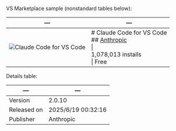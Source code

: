 VS Marketplace sample (nonstandard tables below):

| — | — |
| --- | --- |
| ![Claude Code for VS Code](https://example.com/icon.png) | # Claude Code for VS Code<br>## [Anthropic](#)<br>\|<br>1,078,013 installs<br>\| Free |

Details table:

| — | — |
| --- | --- |
| Version | 2.0.10 |
| Released on | 2025/6/19 00:32:16 |
| Publisher | Anthropic |